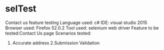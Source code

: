 # selTest
Contact us feature testing
Language used: c#
IDE: visual studio 2015
Browser used: Firefox 52.0.2
Tool used: selenium web driver
Feature to be tested:Contact Us page
Scenarios tested:
1. Accurate address
2.Submission Validation
